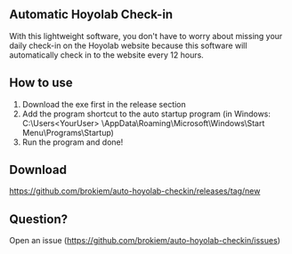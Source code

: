 ## Automatic Hoyolab Check-in

With this lightweight software, you don't have to worry about missing your daily check-in on the Hoyolab website because
this software will automatically check in to the website every 12 hours.

## How to use

1. Download the exe first in the release section
2. Add the program shortcut to the auto startup program (in Windows: C:\Users\<YourUser>
   \AppData\Roaming\Microsoft\Windows\Start Menu\Programs\Startup\)
3. Run the program and done!

## Download

https://github.com/brokiem/auto-hoyolab-checkin/releases/tag/new

## Question?

Open an issue (https://github.com/brokiem/auto-hoyolab-checkin/issues)